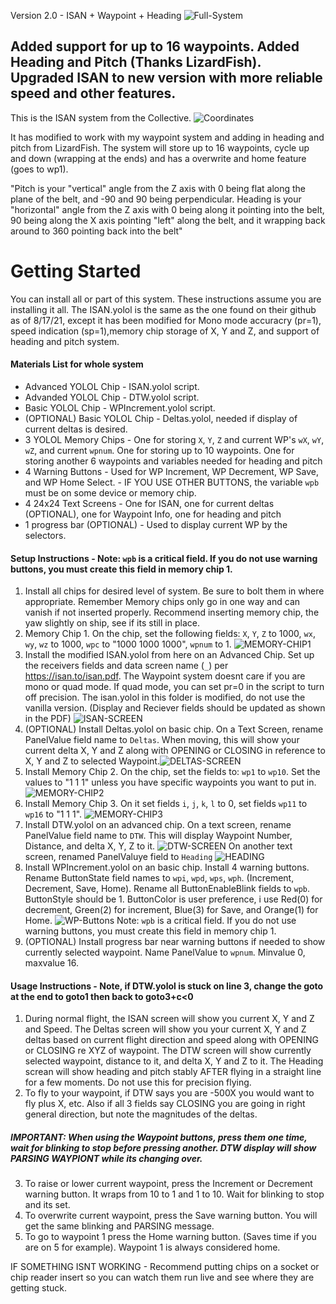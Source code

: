 Version 2.0 - ISAN + Waypoint + Heading
![Full-System](images/FullSystem.jpg)

## Added support for up to 16 waypoints. Added Heading and Pitch (Thanks LizardFish).  Upgraded ISAN to new version with more reliable speed and other features.

This is the ISAN system from the Collective. 
![Coordinates](images/Coordinates.jpg)

It has modified to work with my waypoint system and adding in heading and pitch from LizardFish.  The system will store up to 16 waypoints, cycle up and down (wrapping at the ends) and has a overwrite and home feature (goes to wp1).

"Pitch is your "vertical" angle from the Z axis with 0 being flat along the plane of the belt, and -90 and 90 being perpendicular.
Heading is your "horizontal" angle from the Z axis with 0 being along it pointing into the belt, 90 being along the X axis pointing "left" along the belt, and it wrapping back around to 360 pointing back into the belt"

# Getting Started
You can install all or part of this system. These instructions assume you are installing it all. The ISAN.yolol is the same as the one found on their github as of 8/17/21, except it has been modified for Mono mode accuracry (pr=1), speed indication (sp=1),memory chip storage of X, Y and Z, and support of heading and pitch system.

#### Materials List for whole system
* Advanced YOLOL Chip - ISAN.yolol script.
* Advanded YOLOL Chip - DTW.yolol script.
* Basic YOLOL Chip - WPIncrement.yolol script.
* (OPTIONAL) Basic YOLOL Chip - Deltas.yolol, needed if display of current deltas is desired.
* 3 YOLOL Memory Chips - One for storing `X`, `Y`, `Z` and current WP's `wX`, `wY`, `wZ`, and current `wpnum`.  One for storing up to 10 waypoints. One for storing another 6 waypoints and variables needed for heading and pitch
* 4 Warning Buttons - Used for WP Increment, WP Decrement, WP Save, and WP Home Select. - IF YOU USE OTHER BUTTONS, the variable `wpb` must be on some device or memory chip.
* 4 24x24 Text Screens - One for ISAN, one for current deltas (OPTIONAL), one for Waypoint Info, one for heading and pitch
* 1 progress bar (OPTIONAL) - Used to display current WP by the selectors.

#### Setup Instructions - Note: `wpb` is a critical field.  If you do not use warning buttons, you must create this field in memory chip 1.
1. Install all chips for desired level of system.  Be sure to bolt them in where appropriate.  Remember Memory chips only go in one way and can vanish if not inserted properly.  Recommend inserting memory chip, the yaw slightly on ship, see if its still in place.
2. Memory Chip 1.  On the chip, set the following fields: `X`, `Y`, `Z` to 1000, `wx`, `wy`, `wz` to 1000, `wpc` to "1000 1000 1000", `wpnum` to 1.  ![MEMORY-CHIP1](images/MemChip1.jpg)
3. Install the modified ISAN.yolol from here on an Advanced Chip.  Set up the receivers fields and data screen name (`_`) per https://isan.to/isan.pdf. The Waypoint system doesnt care if you are mono or quad mode.  If quad mode, you can set pr=0 in the script to turn off precision.  The isan.yolol in this folder is modified, do not use the vanilla version. (Display and Reciever fields should be updated as shown in the PDF) ![ISAN-SCREEN](images/ISANScreen.jpg)
4. (OPTIONAL) Install Deltas.yolol on basic chip.  On a Text Screen, rename PanelValue field name to `Deltas`.  When moving, this will show your current delta X, Y and Z along with OPENING or CLOSING in reference to X, Y and Z to selected Waypoint.![DELTAS-SCREEN](images/DeltasScreen.jpg)
5. Install Memory Chip 2.  On the chip, set the fields to: `wp1` to `wp10`.  Set the values to "1 1 1" unless you have specific waypoints you want to put in. ![MEMORY-CHIP2](images/MemChip2.jpg)
6. Install Memory Chip 3.  On it set fields `i`, `j`, `k`, `l` to 0, set fields `wp11` to `wp16` to "1 1 1". ![MEMORY-CHIP3](images/MemChip3.jpg)
7. Install DTW.yolol on an advanced chip.  On a text screen, rename PanelValue field name to `DTW`.  This will display Waypoint Number, Distance, and delta X, Y, Z to it. ![DTW-SCREEN](images/DTWScreen.jpg)  On another text screen, renamed PanelValuye field to `Heading`  ![HEADING](images/Heading.jpg)
8. Install WPIncrement.yolol on an basic chip. Install 4 warning buttons. Rename ButtonState field names to `wpi`, `wpd`, `wps`, `wph`.  (Increment, Decrement, Save, Home).  Rename all ButtonEnableBlink fields to `wpb`.  ButtonStyle should be 1.  ButtonColor is user preference, i use Red(0) for decrement, Green(2) for increment, Blue(3) for Save, and Orange(1) for Home. ![WP-Buttons](images/WPInc-DecButtons.jpg)  Note: `wpb` is a critical field.  If you do not use warning buttons, you must create this field in memory chip 1.
9. (OPTIONAL) Install progress bar near warning buttons if needed to show currently selected waypoint. Name PanelValue to `wpnum`.  Minvalue 0, maxvalue 16.

#### Usage Instructions - Note, if DTW.yolol is stuck on line 3, change the goto at the end to goto1 then back to goto3+c<0
1. During normal flight, the ISAN screen will show you current X, Y and Z and Speed.  The Deltas screen will show you your current X, Y and Z deltas based on current flight direction and speed along with OPENING or CLOSING re XYZ of waypoint. The DTW screen will show currently selected waypoint, distance to it, and delta X, Y and Z to it.  The Heading screan will show heading and pitch stably AFTER flying in a straight line for a few moments.  Do not use this for precision flying.
2. To fly to your waypoint, if DTW says you are -500X you would want to fly plus X, etc.  Also if all 3 fields say CLOSING you are going in right general direction, but note the magnitudes of the deltas.
##### IMPORTANT: When using the Waypoint buttons, press them one time, wait for blinking to stop before pressing another.  DTW display will show PARSING WAYPIONT while its changing over.
3. To raise or lower current waypoint, press the Increment or Decrement warning button.  It wraps from 10 to 1 and 1 to 10.  Wait for blinking to stop and its set.
4. To overwrite current waypoint, press the Save warning button.  You will get the same blinking and PARSING message.
5. To go to waypoint 1 press the Home warning button. (Saves time if you are on 5 for example).  Waypoint 1 is always considered home.

IF SOMETHING ISNT WORKING - Recommend putting chips on a socket or chip reader insert so you can watch them run live and see where they are getting stuck.
